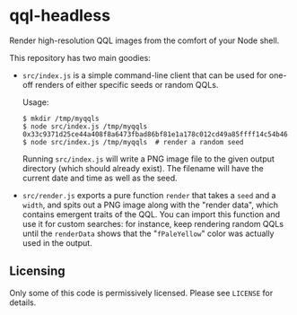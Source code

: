 # qql-headless

Render high-resolution QQL images from the comfort of your Node shell.

This repository has two main goodies:

  - `src/index.js` is a simple command-line client that can be used for one-off
    renders of either specific seeds or random QQLs.

    Usage:

    ```
    $ mkdir /tmp/myqqls
    $ node src/index.js /tmp/myqqls 0x33c9371d25ce44a408f8a6473fbad86bf81e1a178c012cd49a85ffff14c54b46
    $ node src/index.js /tmp/myqqls  # render a random seed
    ```

    Running `src/index.js` will write a PNG image file to the given output
    directory (which should already exist). The filename will have the current
    date and time as well as the seed.

  - `src/render.js` exports a pure function `render` that takes a `seed` and a
    `width`, and spits out a PNG image along with the "render data", which
    contains emergent traits of the QQL. You can import this function and use
    it for custom searches: for instance, keep rendering random QQLs until the
    `renderData` shows that the "`fPaleYellow`" color was actually used in the
    output.

## Licensing

Only some of this code is permissively licensed. Please see `LICENSE` for
details.
